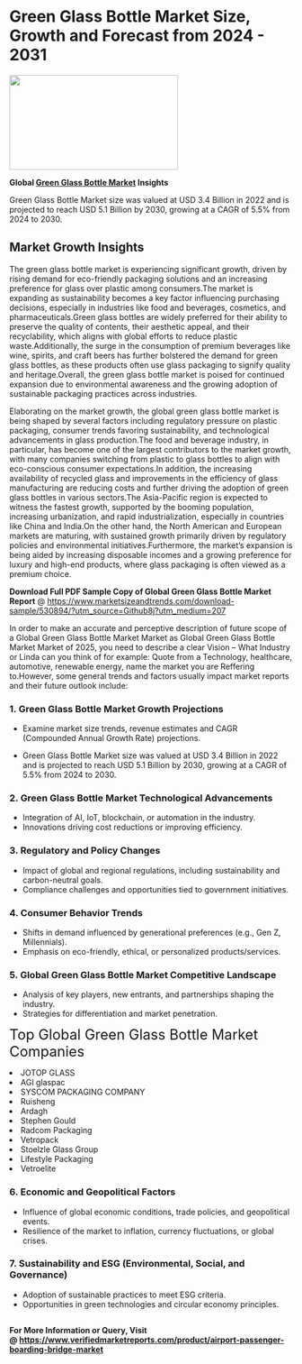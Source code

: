 <H1>Green Glass Bottle Market Size, Growth and Forecast from 2024 - 2031</H1><img class="aligncenter size-medium wp-image-584254" src="https://thirdeyenews.in/wp-content/uploads/2024/09/Global-Market-Research-300x168.jpeg" alt="" width="300" height="168" /><p><strong>Global&nbsp;<a href="https://www.marketsizeandtrends.com/download-sample/530894/?utm_source=Github8j?utm_medium=207">Green Glass Bottle Market</a> Insights</strong></p><p>Green Glass Bottle Market size was valued at USD 3.4 Billion in 2022 and is projected to reach USD 5.1 Billion by 2030, growing at a CAGR of 5.5% from 2024 to 2030.</p><p><h2>Market Growth Insights</h2> <p>The green glass bottle market is experiencing significant growth, driven by rising demand for eco-friendly packaging solutions and an increasing preference for glass over plastic among consumers.The market is expanding as sustainability becomes a key factor influencing purchasing decisions, especially in industries like food and beverages, cosmetics, and pharmaceuticals.Green glass bottles are widely preferred for their ability to preserve the quality of contents, their aesthetic appeal, and their recyclability, which aligns with global efforts to reduce plastic waste.Additionally, the surge in the consumption of premium beverages like wine, spirits, and craft beers has further bolstered the demand for green glass bottles, as these products often use glass packaging to signify quality and heritage.Overall, the green glass bottle market is poised for continued expansion due to environmental awareness and the growing adoption of sustainable packaging practices across industries.</p> <p>Elaborating on the market growth, the global green glass bottle market is being shaped by several factors including regulatory pressure on plastic packaging, consumer trends favoring sustainability, and technological advancements in glass production.The food and beverage industry, in particular, has become one of the largest contributors to the market growth, with many companies switching from plastic to glass bottles to align with eco-conscious consumer expectations.In addition, the increasing availability of recycled glass and improvements in the efficiency of glass manufacturing are reducing costs and further driving the adoption of green glass bottles in various sectors.The Asia-Pacific region is expected to witness the fastest growth, supported by the booming population, increasing urbanization, and rapid industrialization, especially in countries like China and India.On the other hand, the North American and European markets are maturing, with sustained growth primarily driven by regulatory policies and environmental initiatives.Furthermore, the market’s expansion is being aided by increasing disposable incomes and a growing preference for luxury and high-end products, where glass packaging is often viewed as a premium choice.</p> <p><span class=""><strong>Download Full PDF Sample Copy of Global Green Glass Bottle Market Report</strong> @ <a href="https://www.marketsizeandtrends.com/download-sample/530894/?utm_source=Github8j?utm_medium=207" target="_blank">https://www.marketsizeandtrends.com/download-sample/530894/?utm_source=Github8j?utm_medium=207</a></span></p><p>In order to make an accurate and perceptive description of future scope of a Global&nbsp;Green Glass Bottle Market Market as Global&nbsp;Green Glass Bottle Market Market of 2025, you need to describe a clear Vision &ndash; What Industry or Linda can you think of for example: Quote from a Technology, healthcare, automotive, renewable energy, name the market you are Reffering to.However, some general trends and factors usually impact market reports and their future outlook include:</p><h3>1.&nbsp;<strong>Green Glass Bottle Market Growth Projections</strong></h3><ul><li>Examine market size trends, revenue estimates and CAGR (Compounded Annual Growth Rate) projections.</li><li><p>Green Glass Bottle Market size was valued at USD 3.4 Billion in 2022 and is projected to reach USD 5.1 Billion by 2030, growing at a CAGR of 5.5% from 2024 to 2030.</p></li></ul><h3>2.&nbsp;<strong>Green Glass Bottle Market Technological Advancements</strong></h3><ul><li>Integration of AI, IoT, blockchain, or automation in the industry.</li><li>Innovations driving cost reductions or improving efficiency.</li></ul><h3>3.&nbsp;<strong>Regulatory and Policy Changes</strong></h3><ul><li>Impact of global and regional regulations, including sustainability and carbon-neutral goals.</li><li>Compliance challenges and opportunities tied to government initiatives.</li></ul><h3>4.&nbsp;<strong>Consumer Behavior Trends</strong></h3><ul><li>Shifts in demand influenced by generational preferences (e.g., Gen Z, Millennials).</li><li>Emphasis on eco-friendly, ethical, or personalized products/services.</li></ul><h3>5.&nbsp;<strong>Global Green Glass Bottle Market Competitive Landscape</strong></h3><ul><li>Analysis of key players, new entrants, and partnerships shaping the industry.</li><li>Strategies for differentiation and market penetration.</li></ul><p data-pm-slice="1 1 []"><span style="color: inherit; font-family: inherit; font-size: 25px;">Top Global Green Glass Bottle Market Companies</span></p><div class="" data-test-id=""><p><li>JOTOP GLASS</li><li> AGI glaspac</li><li> SYSCOM PACKAGING COMPANY</li><li> Ruisheng</li><li> Ardagh</li><li> Stephen Gould</li><li> Radcom Packaging</li><li> Vetropack</li><li> Stoelzle Glass Group</li><li> Lifestyle Packaging</li><li> Vetroelite</li></p></div><h3>6.&nbsp;<strong>Economic and Geopolitical Factors</strong></h3><ul><li>Influence of global economic conditions, trade policies, and geopolitical events.</li><li>Resilience of the market to inflation, currency fluctuations, or global crises.</li></ul><h3>7.&nbsp;<strong>Sustainability and ESG (Environmental, Social, and Governance)</strong></h3><ul><li>Adoption of sustainable practices to meet ESG criteria.</li><li>Opportunities in green technologies and circular economy principles.</li></ul><h2><strong style="font-size: 14px;">For More Information or Query, Visit @&nbsp;</strong><a style="background-color: #ffffff; font-size: 14px;" href="https://www.marketsizeandtrends.com/report/green-glass-bottle-market/" target="_blank">https://www.verifiedmarketreports.com/product/airport-passenger-boarding-bridge-market</a></h2>